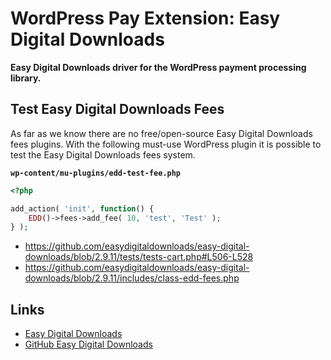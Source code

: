 # WordPress Pay Extension: Easy Digital Downloads

**Easy Digital Downloads driver for the WordPress payment processing library.**

## Test Easy Digital Downloads Fees

As far as we know there are no free/open-source Easy Digital Downloads fees plugins. With the following must-use WordPress plugin it is possible to test the Easy Digital Downloads fees system.

**`wp-content/mu-plugins/edd-test-fee.php`**

```php
<?php

add_action( 'init', function() {
	EDD()->fees->add_fee( 10, 'test', 'Test' );
} );

```

*	https://github.com/easydigitaldownloads/easy-digital-downloads/blob/2.9.11/tests/tests-cart.php#L506-L528
*	https://github.com/easydigitaldownloads/easy-digital-downloads/blob/2.9.11/includes/class-edd-fees.php

## Links

*	[Easy Digital Downloads](https://easydigitaldownloads.com/)
*	[GitHub Easy Digital Downloads](https://github.com/easydigitaldownloads/Easy-Digital-Downloads/)
